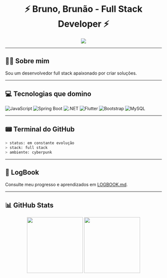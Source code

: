 
<h1 align="center">⚡ Bruno, Brunão - Full Stack Developer ⚡</h1>
<p align="center">
  <img src="https://readme-typing-svg.demolab.com?font=Fira+Code&pause=1000&color=00FFEF&center=true&vCenter=true&width=800&lines=Olá;Aproveite+meu+espaço+de+desenvolvimento;Desenvolvedor+focado+em+transformar+ideias+em+projetos">
</p>

---

## 👨‍💻 Sobre mim

Sou um desenvolvedor full stack apaixonado por criar soluções.

---

## 💻 Tecnologias que domino

![JavaScript](https://img.shields.io/badge/JavaScript-0F0F0F?style=for-the-badge&logo=javascript&logoColor=00FFEF)
![Spring Boot](https://img.shields.io/badge/Spring_Boot-0F0F0F?style=for-the-badge&logo=spring-boot&logoColor=00FFEF)
![.NET](https://img.shields.io/badge/.NET-0F0F0F?style=for-the-badge&logo=dotnet&logoColor=00FFEF)
![Flutter](https://img.shields.io/badge/Flutter-0F0F0F?style=for-the-badge&logo=flutter&logoColor=00FFEF)
![Bootstrap](https://img.shields.io/badge/Bootstrap-0F0F0F?style=for-the-badge&logo=bootstrap&logoColor=00FFEF)
![MySQL](https://img.shields.io/badge/MySQL-0F0F0F?style=for-the-badge&logo=mysql&logoColor=00FFEF)

---

## 📟 Terminal do GitHub

```bash
> status: em constante evolução
> stack: full stack
> ambiente: cyberpunk
```

---

## 🧠 LogBook

Consulte meu progresso e aprendizados em [LOGBOOK.md](./LOGBOOK.md).

---

## 📊 GitHub Stats

<div align="center">
  <img src="https://github-readme-stats.vercel.app/api?username=BrunoulSn&show_icons=true&include_all_commits=true&theme=tokyonight" height="180px"/>
  <img src="https://github-readme-stats.vercel.app/api/top-langs/?username=BrunoulSn&layout=compact&theme=tokyonight&hide=css,html,shell" height="180px"/>
</div>

